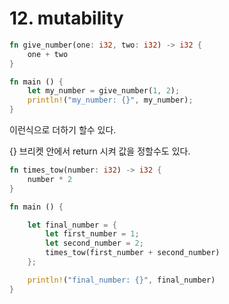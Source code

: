 # 12. mutability

```rs
fn give_number(one: i32, two: i32) -> i32 {
    one + two
}

fn main () {
    let my_number = give_number(1, 2);
    println!("my_number: {}", my_number);
}
```

이런식으로 더하기 할수 있다.

{} 브리켓 안에서 return 시켜 값을 정할수도 있다.

```rs
fn times_tow(number: i32) -> i32 {
    number * 2
}

fn main () {

    let final_number = {
        let first_number = 1;
        let second_number = 2;
        times_tow(first_number + second_number)
    };

    println!("final_number: {}", final_number)
}
```
